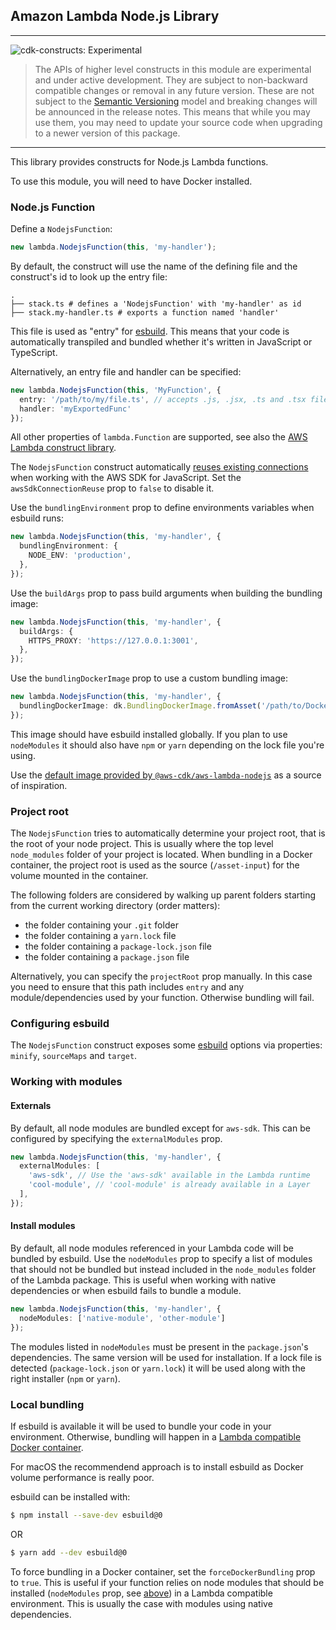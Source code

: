 ## Amazon Lambda Node.js Library
<!--BEGIN STABILITY BANNER-->
---

![cdk-constructs: Experimental](https://img.shields.io/badge/cdk--constructs-experimental-important.svg?style=for-the-badge)

> The APIs of higher level constructs in this module are experimental and under active development. They are subject to non-backward compatible changes or removal in any future version. These are not subject to the [Semantic Versioning](https://semver.org/) model and breaking changes will be announced in the release notes. This means that while you may use them, you may need to update your source code when upgrading to a newer version of this package.

---
<!--END STABILITY BANNER-->

This library provides constructs for Node.js Lambda functions.

To use this module, you will need to have Docker installed.

### Node.js Function
Define a `NodejsFunction`:

```ts
new lambda.NodejsFunction(this, 'my-handler');
```

By default, the construct will use the name of the defining file and the construct's id to look
up the entry file:
```
.
├── stack.ts # defines a 'NodejsFunction' with 'my-handler' as id
├── stack.my-handler.ts # exports a function named 'handler'
```

This file is used as "entry" for [esbuild](https://esbuild.github.io/). This means that your code is automatically transpiled and bundled whether it's written in JavaScript or TypeScript.

Alternatively, an entry file and handler can be specified:

```ts
new lambda.NodejsFunction(this, 'MyFunction', {
  entry: '/path/to/my/file.ts', // accepts .js, .jsx, .ts and .tsx files
  handler: 'myExportedFunc'
});
```

All other properties of `lambda.Function` are supported, see also the [AWS Lambda construct library](https://github.com/aws/aws-cdk/tree/master/packages/%40aws-cdk/aws-lambda).

The `NodejsFunction` construct automatically [reuses existing connections](https://docs.aws.amazon.com/sdk-for-javascript/v2/developer-guide/node-reusing-connections.html)
when working with the AWS SDK for JavaScript. Set the `awsSdkConnectionReuse` prop to `false` to disable it.

Use the `bundlingEnvironment` prop to define environments variables when esbuild runs:

```ts
new lambda.NodejsFunction(this, 'my-handler', {
  bundlingEnvironment: {
    NODE_ENV: 'production',
  },
});
```

Use the `buildArgs` prop to pass build arguments when building the bundling image:

```ts
new lambda.NodejsFunction(this, 'my-handler', {
  buildArgs: {
    HTTPS_PROXY: 'https://127.0.0.1:3001',
  },
});
```

Use the `bundlingDockerImage` prop to use a custom bundling image:

```ts
new lambda.NodejsFunction(this, 'my-handler', {
  bundlingDockerImage: dk.BundlingDockerImage.fromAsset('/path/to/Dockerfile'),
});
```

This image should have esbuild installed globally. If you plan to use `nodeModules` it
should also have `npm` or `yarn` depending on the lock file you're using.

Use the [default image provided by `@aws-cdk/aws-lambda-nodejs`](https://github.com/aws/aws-cdk/blob/master/packages/%40aws-cdk/aws-lambda-nodejs/lib/Dockerfile)
as a source of inspiration.

### Project root
The `NodejsFunction` tries to automatically determine your project root, that is
the root of your node project. This is usually where the top level `node_modules`
folder of your project is located. When bundling in a Docker container, the
project root is used as the source (`/asset-input`) for the volume mounted in
the container.

The following folders are considered by walking up parent folders starting from
the current working directory (order matters):
* the folder containing your `.git` folder
* the folder containing a `yarn.lock` file
* the folder containing a `package-lock.json` file
* the folder containing a `package.json` file

Alternatively, you can specify the `projectRoot` prop manually. In this case you
need to ensure that this path includes `entry` and any module/dependencies used
by your function. Otherwise bundling will fail.

### Configuring esbuild
The `NodejsFunction` construct exposes some [esbuild](https://esbuild.github.io/) options via properties: `minify`, `sourceMaps` and `target`.

### Working with modules

#### Externals
By default, all node modules are bundled except for `aws-sdk`. This can be configured by specifying
the `externalModules` prop.

```ts
new lambda.NodejsFunction(this, 'my-handler', {
  externalModules: [
    'aws-sdk', // Use the 'aws-sdk' available in the Lambda runtime
    'cool-module', // 'cool-module' is already available in a Layer
  ],
});
```

#### Install modules
By default, all node modules referenced in your Lambda code will be bundled by esbuild.
Use the `nodeModules` prop to specify a list of modules that should not be bundled
but instead included in the `node_modules` folder of the Lambda package. This is useful
when working with native dependencies or when esbuild fails to bundle a module.

```ts
new lambda.NodejsFunction(this, 'my-handler', {
  nodeModules: ['native-module', 'other-module']
});
```

The modules listed in `nodeModules` must be present in the `package.json`'s dependencies. The
same version will be used for installation. If a lock file is detected (`package-lock.json` or
`yarn.lock`) it will be used along with the right installer (`npm` or `yarn`).

### Local bundling
If esbuild is available it will be used to bundle your code in your environment. Otherwise,
bundling will happen in a [Lambda compatible Docker container](https://hub.docker.com/r/amazon/aws-sam-cli-build-image-nodejs12.x).

For macOS the recommendend approach is to install esbuild as Docker volume performance is really poor.

esbuild can be installed with:

```bash
$ npm install --save-dev esbuild@0
```

OR

```bash
$ yarn add --dev esbuild@0
```

To force bundling in a Docker container, set the `forceDockerBundling` prop to `true`. This
is useful if your function relies on node modules that should be installed (`nodeModules` prop, see [above](#install-modules)) in a Lambda compatible environment. This is usually the
case with modules using native dependencies.

